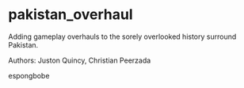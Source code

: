 # pakistan_overhaul
Adding gameplay overhauls to the sorely overlooked history surround Pakistan.

Authors: Juston Quincy, Christian Peerzada

espongbobe


